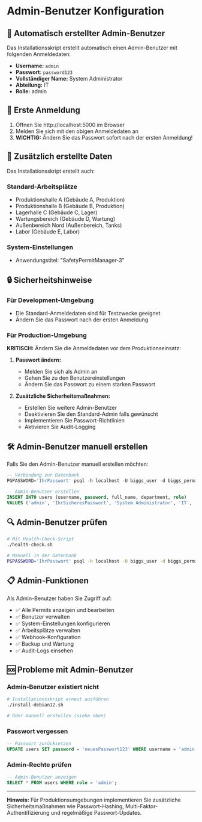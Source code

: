 # Admin-Benutzer Konfiguration

## 🔐 Automatisch erstellter Admin-Benutzer

Das Installationsskript erstellt automatisch einen Admin-Benutzer mit folgenden Anmeldedaten:

- **Username:** `admin`
- **Passwort:** `password123`
- **Vollständiger Name:** System Administrator
- **Abteilung:** IT
- **Rolle:** admin

## 🚀 Erste Anmeldung

1. Öffnen Sie http://localhost:5000 im Browser
2. Melden Sie sich mit den obigen Anmeldedaten an
3. **WICHTIG:** Ändern Sie das Passwort sofort nach der ersten Anmeldung!

## 🔧 Zusätzlich erstellte Daten

Das Installationsskript erstellt auch:

### Standard-Arbeitsplätze
- Produktionshalle A (Gebäude A, Produktion)
- Produktionshalle B (Gebäude B, Produktion)
- Lagerhalle C (Gebäude C, Lager)
- Wartungsbereich (Gebäude D, Wartung)
- Außenbereich Nord (Außenbereich, Tanks)
- Labor (Gebäude E, Labor)

### System-Einstellungen
- Anwendungstitel: "SafetyPermitManager-3"

## 🔒 Sicherheitshinweise

### Für Development-Umgebung
- Die Standard-Anmeldedaten sind für Testzwecke geeignet
- Ändern Sie das Passwort nach der ersten Anmeldung

### Für Production-Umgebung
**KRITISCH:** Ändern Sie die Anmeldedaten vor dem Produktionseinsatz:

1. **Passwort ändern:**
   - Melden Sie sich als Admin an
   - Gehen Sie zu den Benutzereinstellungen
   - Ändern Sie das Passwort zu einem starken Passwort

2. **Zusätzliche Sicherheitsmaßnahmen:**
   - Erstellen Sie weitere Admin-Benutzer
   - Deaktivieren Sie den Standard-Admin falls gewünscht
   - Implementieren Sie Passwort-Richtlinien
   - Aktivieren Sie Audit-Logging

## 🛠 Admin-Benutzer manuell erstellen

Falls Sie den Admin-Benutzer manuell erstellen möchten:

```sql
-- Verbindung zur Datenbank
PGPASSWORD='IhrPasswort' psql -h localhost -U biggs_user -d biggs_permits

-- Admin-Benutzer erstellen
INSERT INTO users (username, password, full_name, department, role)
VALUES ('admin', 'IhrSicheresPasswort', 'System Administrator', 'IT', 'admin');
```

## 🔍 Admin-Benutzer prüfen

```bash
# Mit Health-Check-Script
./health-check.sh

# Manuell in der Datenbank
PGPASSWORD='IhrPasswort' psql -h localhost -U biggs_user -d biggs_permits -c "SELECT username, full_name, role FROM users WHERE role='admin';"
```

## 📋 Admin-Funktionen

Als Admin-Benutzer haben Sie Zugriff auf:

- ✅ Alle Permits anzeigen und bearbeiten
- ✅ Benutzer verwalten
- ✅ System-Einstellungen konfigurieren
- ✅ Arbeitsplätze verwalten
- ✅ Webhook-Konfiguration
- ✅ Backup und Wartung
- ✅ Audit-Logs einsehen

## 🆘 Probleme mit Admin-Benutzer

### Admin-Benutzer existiert nicht
```bash
# Installationsskript erneut ausführen
./install-debian12.sh

# Oder manuell erstellen (siehe oben)
```

### Passwort vergessen
```sql
-- Passwort zurücksetzen
UPDATE users SET password = 'neuesPasswort123' WHERE username = 'admin';
```

### Admin-Rechte prüfen
```sql
-- Admin-Benutzer anzeigen
SELECT * FROM users WHERE role = 'admin';
```

---

**Hinweis:** Für Produktionsumgebungen implementieren Sie zusätzliche Sicherheitsmaßnahmen wie Passwort-Hashing, Multi-Faktor-Authentifizierung und regelmäßige Passwort-Updates.